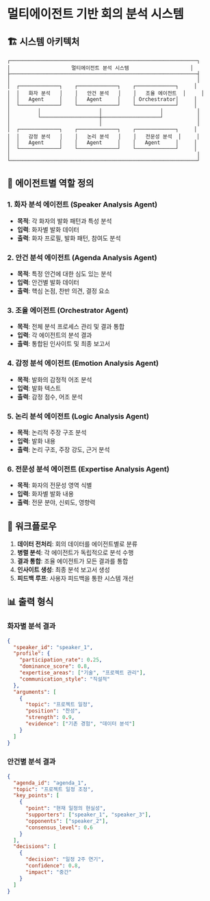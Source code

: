 # 멀티에이전트 기반 회의 분석 시스템

## 🏗️ 시스템 아키텍처

```
┌─────────────────────────────────────────────────────────────┐
│                    멀티에이전트 분석 시스템                    │
├─────────────────────────────────────────────────────────────┤
│                                                             │
│  ┌─────────────┐    ┌─────────────┐    ┌─────────────┐     │
│  │   화자 분석   │    │   안건 분석   │    │   조율 에이전트  │     │
│  │   Agent     │    │   Agent     │    │ Orchestrator│     │
│  └─────────────┘    └─────────────┘    └─────────────┘     │
│         │                   │                   │           │
│         └───────────────────┼───────────────────┘           │
│                             │                               │
│  ┌─────────────┐    ┌─────────────┐    ┌─────────────┐     │
│  │   감정 분석   │    │   논리 분석   │    │   전문성 분석  │     │
│  │   Agent     │    │   Agent     │    │   Agent     │     │
│  └─────────────┘    └─────────────┘    └─────────────┘     │
│                                                             │
└─────────────────────────────────────────────────────────────┘
```

## 🎯 에이전트별 역할 정의

### 1. 화자 분석 에이전트 (Speaker Analysis Agent)
- **목적**: 각 화자의 발화 패턴과 특성 분석
- **입력**: 화자별 발화 데이터
- **출력**: 화자 프로필, 발화 패턴, 참여도 분석

### 2. 안건 분석 에이전트 (Agenda Analysis Agent)
- **목적**: 특정 안건에 대한 심도 있는 분석
- **입력**: 안건별 발화 데이터
- **출력**: 핵심 논점, 찬반 의견, 결정 요소

### 3. 조율 에이전트 (Orchestrator Agent)
- **목적**: 전체 분석 프로세스 관리 및 결과 통합
- **입력**: 각 에이전트의 분석 결과
- **출력**: 통합된 인사이트 및 최종 보고서

### 4. 감정 분석 에이전트 (Emotion Analysis Agent)
- **목적**: 발화의 감정적 어조 분석
- **입력**: 발화 텍스트
- **출력**: 감정 점수, 어조 분석

### 5. 논리 분석 에이전트 (Logic Analysis Agent)
- **목적**: 논리적 주장 구조 분석
- **입력**: 발화 내용
- **출력**: 논리 구조, 주장 강도, 근거 분석

### 6. 전문성 분석 에이전트 (Expertise Analysis Agent)
- **목적**: 화자의 전문성 영역 식별
- **입력**: 화자별 발화 내용
- **출력**: 전문 분야, 신뢰도, 영향력

## 🔄 워크플로우

1. **데이터 전처리**: 회의 데이터를 에이전트별로 분류
2. **병렬 분석**: 각 에이전트가 독립적으로 분석 수행
3. **결과 통합**: 조율 에이전트가 모든 결과를 통합
4. **인사이트 생성**: 최종 분석 보고서 생성
5. **피드백 루프**: 사용자 피드백을 통한 시스템 개선

## 📊 출력 형식

### 화자별 분석 결과
```json
{
  "speaker_id": "speaker_1",
  "profile": {
    "participation_rate": 0.25,
    "dominance_score": 0.8,
    "expertise_areas": ["기술", "프로젝트 관리"],
    "communication_style": "직설적"
  },
  "arguments": [
    {
      "topic": "프로젝트 일정",
      "position": "찬성",
      "strength": 0.9,
      "evidence": ["기존 경험", "데이터 분석"]
    }
  ]
}
```

### 안건별 분석 결과
```json
{
  "agenda_id": "agenda_1",
  "topic": "프로젝트 일정 조정",
  "key_points": [
    {
      "point": "현재 일정의 현실성",
      "supporters": ["speaker_1", "speaker_3"],
      "opponents": ["speaker_2"],
      "consensus_level": 0.6
    }
  ],
  "decisions": [
    {
      "decision": "일정 2주 연기",
      "confidence": 0.8,
      "impact": "중간"
    }
  ]
}
``` 